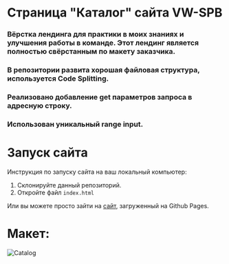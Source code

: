 # Страница "Каталог" сайта VW-SPB
### Вёрстка лендинга для практики в моих знаниях и улучшения работы в команде. Этот лендинг является полностью свёрстанным по макету заказчика. 
### В репозитории развита хорошая файловая структура, используется Code Splitting.
### Реализовано добавление get параметров запроса в адресную строку.
### Использован уникальный range input.

# Запуск сайта
Инструкция по запуску сайта на ваш локальный компьютер:
   1. Склонируйте данный репозиторий.
   2. Откройте файл ```index.html```
   
Или вы можете просто зайти на [сайт](https://evgeniywis.github.io/VW-SPB-Catalog/), загруженный на Github Pages.
# Макет:
![Catalog](https://github.com/KrisWis/VW-SPB-Catalog/assets/94256853/1e583e8a-5383-4464-9a92-951e5614e89b)
